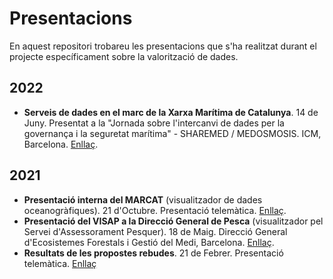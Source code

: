 # Presentacions
En aquest repositori trobareu les presentacions que s'ha realitzat durant el projecte específicament sobre la valorització de dades.

## 2022
- **Serveis de dades en el marc de la Xarxa Marítima de Catalunya**. 14 de Juny. Presentat a la "Jornada sobre l'intercanvi de dades per la governança i la seguretat marítima" - SHAREMED / MEDOSMOSIS. ICM, Barcelona. [Enllaç](./PresentacioJornadaICM14Juny2022.pptx).

## 2021
- **Presentació interna del MARCAT** (visualitzador de dades oceanogràfiques). 21 d'Octubre. Presentació telemàtica. [Enllaç](./ActualitzacióMarcat20Octubre2021.pdf).
- **Presentació del VISAP a la Direcció General de Pesca** (visualitzador pel Servei d'Assessorament Pesquer). 18 de Maig. Direcció General d'Ecosistemes Forestals i Gestió del Medi, Barcelona. [Enllaç](./PresentacioVISAPMaig2021.pptx).
- **Resultats de les propostes rebudes**. 21 de Febrer. Presentació telemàtica. [Enllaç]()

